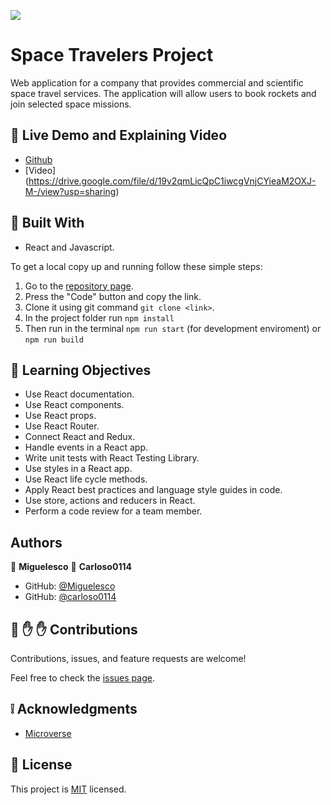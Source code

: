 ![](https://img.shields.io/badge/Microverse-blueviolet)

# Space Travelers Project

Web application for a company that provides commercial and scientific space travel services. The application will allow users to book rockets and join selected space missions.

<!-- - ![screenshot](./src/resources/1.png)  
- ![screenshot](./src/resources/2.png)  -->

## :red_circle: Live Demo and Explaining Video

- [Github](https://miguelesco.github.io/space-travelers/#/) 
- [Video] (https://drive.google.com/file/d/19v2qmLicQpC1iwcgVnjCYieaM2OXJ-M-/view?usp=sharing)

## :hammer: Built With

- React and Javascript.

To get a local copy up and running follow these simple steps:

1. Go to the [repository page](https://github.com/miguelesco/bookstore/).
2. Press the "Code" button and copy the link.
3. Clone it using git command `git clone <link>`.
4. In the project folder run `npm install`
5. Then run in the terminal `npm run start` (for development enviroment) or `npm run build`

## :blue_book: Learning Objectives

- Use React documentation.
- Use React components.
- Use React props.
- Use React Router.
- Connect React and Redux.
- Handle events in a React app.
- Write unit tests with React Testing Library.
- Use styles in a React app.
- Use React life cycle methods.
- Apply React best practices and language style guides in code.
- Use store, actions and reducers in React.
- Perform a code review for a team member.

## Authors

👤 **Miguelesco**
👤 **Carloso0114**

- GitHub: [@Miguelesco](https://github.com/miguelesco)
- GitHub: [@carloso0114](https://github.com/carloso0114)

## 🤝 :raised_hand: :raised_hand: Contributions

Contributions, issues, and feature requests are welcome!

Feel free to check the [issues page](https://github.com/miguelesco/space-travelers/issues).

## :grey_exclamation: Acknowledgments

- [Microverse](https://www.microverse.org/)

## 📝 License

This project is [MIT](LICENSE) licensed.
